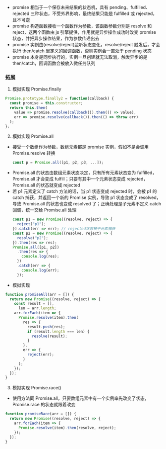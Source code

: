- promise 相当于一个保存未来结果的状态机，具有 pending、fulfilled、rejected 三种状态，不受外界影响，最终结果只能是 fulfilled 或 rejected，且不可逆
- promise 构造函数接收一个函数作为参数，该函数参数分别是 resolve 和 reject，这两个函数由 js 引擎提供，作用就是异步操作成功时改变 promise 状态，并把异步操作结果，作为参数传递出去
- promise 实例由(resolve/reject)监听状态变化，resolve/reject 触发后，才会执行 then/catch 里定义的回调函数，否则实例会一直处于 pending 状态
- promise 本身是同步执行的，实例一旦创建就无法取消，触发异步的是 then/catch，回调函数会被放入微任务队列

### 拓展

1. 模拟实现 Promise.finally

```js
Promise.prototype.finally2 = function(callback) {
  const promise = this.constructor;
  return this.then(
    value => promise.resolve(callback()).then(() => value),
    err => promise.resolve(callback()).then(() => throw err)
  );
};
```

2. 模拟实现 Promise.all

- 接受一个数组作为参数，数组元素都是 promise 实例，假如不是会调用 Promise.resolve 转换
  ```js
  const p = Promise.all([p1, p2, p3, ...]);
  ```
- Promise.all 的状态由数组元素状态决定，只有所有元素状态变为 fulfilled，Promise.all 才会变成 fulfill；只要有其中一个元素状态变成 rejected，Promise.all 的状态就变成 rejected
- 若 p1 元素定义了 catch 方法的话，当 p1 状态变成 rejected 时，会被 p1 的 catch 捕获，并返回一个新的 Promise 实例，导致 p1 状态变成了 resolved，导致 Promise.all 的状态也变成 resolved 了；正确处理是子元素不定义 catch 回调，统一交给 Promise.all 处理
  ```js
  const p1 = new Promise((resolve, reject) => {
    reject("p1");
  }).catch(err => err); // rejected状态被子元素捕获
  const p2 = new Promise((resolve, reject) => {
    resolve("p2");
  }).then(res => res);
  Promise.all([p1, p2])
    .then(res => {
      console.log(res);
    })
    .catch(err => {
      console.log(err);
    });
  ```
- 模拟实现

```js
function promiseAll(arr = []) {
  return new Promise((resolve, reject) => {
    const result = [],
      len = arr.length;
    arr.forEach(item => {
      Promise.resolve(item).then(
        res => {
          result.push(res);
          if (result.length === len) {
            resolve(result);
          }
        },
        err => {
          reject(err);
        }
      );
    });
  });
}
```

3. 模拟实现 Promise.race()

- 使用方法同 Promise.all，只要数组元素中有一个实例率先改变了状态，Promise.race 的状态就跟着改变

```js
function promiseRace(arr = []) {
  return new Promise((resolve, reject) => {
    arr.forEach(item => {
      Promise.resolve(item).then(resolve, reject);
    });
  });
}
```
